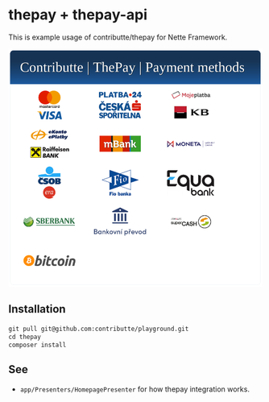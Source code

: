 # thepay + thepay-api

This is example usage of contributte/thepay for Nette Framework.

![](available-payment-methods.png "Available payment methods")

## Installation

```
git pull git@github.com:contributte/playground.git
cd thepay
composer install
```

## See

- `app/Presenters/HomepagePresenter` for how thepay integration works.
